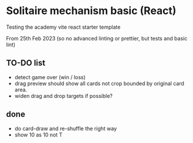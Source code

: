 # Solitaire mechanism basic (React)

Testing the academy vite react starter template

From 25th Feb 2023 (so no advanced linting or prettier, but tests and basic lint)

## TO-DO list

-   detect game over (win / loss)
-   drag preview should show all cards not crop bounded by original card area.
-   widen drag and drop targets if possible?

## done

-   do card-draw and re-shuffle the right way
-   show 10 as 10 not T

